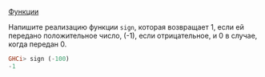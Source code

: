 [Функции](https://stepik.org/lesson/7859/step/10)

Напишите реализацию функции `sign`, которая возвращает 1, если ей передано положительное число, (-1), если отрицательное, и 0 в случае, когда передан 0.  
  
```haskell
GHCi> sign (-100)
-1
```  